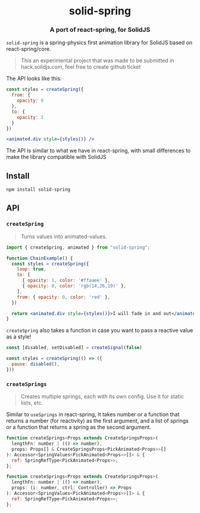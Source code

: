 
<h1 align="center">solid-spring</h1>
<h3 align="center">A port of react-spring, for SolidJS</h3>

`solid-spring` is a spring-physics first animation library for SolidJS based on react-spring/core.

> This an experimental project that was made to be submitted in hack.solidjs.com, feel free to create github ticket

The API looks like this:

```jsx
const styles = createSpring({
  from: {
    opacity: 0
  },
  to: {
    opacity: 1
  }
})

<animated.div style={styles()} />
```

The API is similar to what we have in react-spring, with small differences to make the library compatible with SolidJS


## Install

```shell
npm install solid-spring
```
## API

### `createSpring`
> Turns values into animated-values.

```jsx
import { createSpring, animated } from "solid-spring";

function ChainExample() {
  const styles = createSpring({
    loop: true,
    to: [
      { opacity: 1, color: '#ffaaee' },
      { opacity: 0, color: 'rgb(14,26,19)' },
    ],
    from: { opacity: 0, color: 'red' },
  })

  return <animated.div style={styles()}>I will fade in and out</animated.div>
}
```
`createSpring` also takes a function in case you want to pass a reactive value as a style!
```jsx
const [disabled, setDisabled] = createSignal(false)

const styles = createSpring(() => ({
  pause: disabled(),
}))
```
### `createSprings`
> Creates multiple springs, each with its own config. Use it for static lists, etc.

Similar to `useSprings` in react-spring, It takes number or a function that returns a number (for reactivity) as the first argument, and a list of springs or a function that returns a spring as the second argument.

```jsx
function createSprings<Props extends CreateSpringsProps>(
  lengthFn: number | (() => number),
  props: Props[] & CreateSpringsProps<PickAnimated<Props>>[]
): Accessor<SpringValues<PickAnimated<Props>>[]> & {
  ref: SpringRefType<PickAnimated<Props>>;
};

function createSprings<Props extends CreateSpringsProps>(
  lengthFn: number | (() => number),
  props: (i: number, ctrl: Controller) => Props
): Accessor<SpringValues<PickAnimated<Props>>[]> & {
  ref: SpringRefType<PickAnimated<Props>>;
};
```
